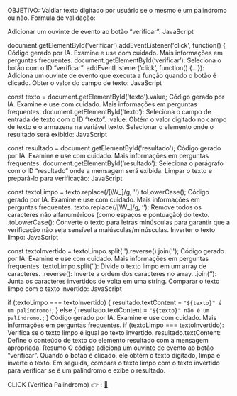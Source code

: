 OBJETIVO:
Valdiar texto digitado por usuário se o mesmo é um palindromo ou não.
Formula de validação:




Adicionar um ouvinte de evento ao botão “verificar”:
JavaScript

document.getElementById('verificar').addEventListener('click', function() {
Código gerado por IA. Examine e use com cuidado. Mais informações em perguntas frequentes.
document.getElementById(‘verificar’): Seleciona o botão com o ID “verificar”.
addEventListener(‘click’, function() {…}): Adiciona um ouvinte de evento que executa a função quando o botão é clicado.
Obter o valor do campo de texto:
JavaScript

const texto = document.getElementById('texto').value;
Código gerado por IA. Examine e use com cuidado. Mais informações em perguntas frequentes.
document.getElementById(‘texto’): Seleciona o campo de entrada de texto com o ID “texto”.
.value: Obtém o valor digitado no campo de texto e o armazena na variável texto.
Selecionar o elemento onde o resultado será exibido:
JavaScript

const resultado = document.getElementById('resultado');
Código gerado por IA. Examine e use com cuidado. Mais informações em perguntas frequentes.
document.getElementById(‘resultado’): Seleciona o parágrafo com o ID “resultado” onde a mensagem será exibida.
Limpar o texto e prepará-lo para verificação:
JavaScript

const textoLimpo = texto.replace(/[\W_]/g, '').toLowerCase();
Código gerado por IA. Examine e use com cuidado. Mais informações em perguntas frequentes.
texto.replace(/[\W_]/g, ‘’): Remove todos os caracteres não alfanuméricos (como espaços e pontuação) do texto.
.toLowerCase(): Converte o texto para letras minúsculas para garantir que a verificação não seja sensível a maiúsculas/minúsculas.
Inverter o texto limpo:
JavaScript

const textoInvertido = textoLimpo.split('').reverse().join('');
Código gerado por IA. Examine e use com cuidado. Mais informações em perguntas frequentes.
textoLimpo.split(‘’): Divide o texto limpo em um array de caracteres.
.reverse(): Inverte a ordem dos caracteres no array.
.join(‘’): Junta os caracteres invertidos de volta em uma string.
Comparar o texto limpo com o texto invertido:
JavaScript

if (textoLimpo === textoInvertido) {
    resultado.textContent = `"${texto}" é um palíndromo!`;
} else {
    resultado.textContent = `"${texto}" não é um palíndromo.`;
}
Código gerado por IA. Examine e use com cuidado. Mais informações em perguntas frequentes.
if (textoLimpo === textoInvertido): Verifica se o texto limpo é igual ao texto invertido.
resultado.textContent: Define o conteúdo de texto do elemento resultado com a mensagem apropriada.
Resumo
O código adiciona um ouvinte de evento ao botão “verificar”.
Quando o botão é clicado, ele obtém o texto digitado, limpa e inverte o texto.
Em seguida, compara o texto limpo com o texto invertido para verificar se é um palíndromo e exibe o resultado.
<a><a><a><a>

CLICK <tr><td> (Verifica Palindromo) 👉 :</td><td> <a href="https://clevertonr.github.io/VeriPalindromoJS/palindromo.html"> 💾</a>   </td></tr>
